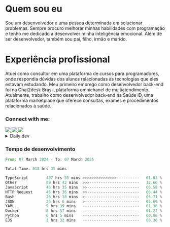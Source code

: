 # Quem sou eu
Sou um desenvolvedor e uma pessoa determinada em solucionar problemas. Sempre procuro melhorar minhas habilidades com programação e tenho me dedicado a desenvolver minha inteligência emocional. Além de ser desenvolvedor, também sou pai, filho, irmão e marido.

# Experiência profissional
Atuei como consultor em uma plataforma de cursos para programadores, onde respondia dúvidas dos alunos relacionadas às tecnologias que eles estavam estudando.
Meu primeiro emprego como desenvolvedor back-end foi na Chat2desk Brasil, plataforma omnichanel de multiatendimento.
Atualmente, trabalho como desenvolvedor back-end na Saúde iD, uma plataforma marketplace que oferece consultas, exames e procedimentos relacionados à saúde.

### Connect with me:
<a href="https://www.linkedin.com/in/theusmoreira" target="_blank" >
<img src="https://img.shields.io/badge/linkedin-%230077B5.svg?&style=for-the-badge&logo=linkedin&logoColor=white ">
</a>
<a href="https://www.instagram.com/matheus.s.moreira/" target="_blank">
<img src="https://img.shields.io/badge/instagram-%23E4405F.svg?&style=for-the-badge&logo=instagram&logoColor=white">
</a>
<a href="mailto:matheussm301@gmail.com"  target="_blank">
<img src="https://img.shields.io/badge/gmail-%23E4405F.svg?&style=for-the-badge&logo=gmail&logoColor=white">
</a>


<details>
  <summary>Daily dev </summary>
<p>
  <a href="https://app.daily.dev/matheussantos"><img src="https://github.com/matheus-santos-moreira/matheus-santos-moreira/blob/master/devcard.svg" width="200" alt="Matheus Santos's Dev Card"/></a>
 </p>
</details>

<h3>Tempo de desenvolvimento</h3>

<!--START_SECTION:waka-->

```rust
From: 07 March 2024 - To: 07 March 2025

Total Time: 618 hrs 35 mins

TypeScript        437 hrs 55 mins >>>>>>>>>>>>>>>----------   61.83 %
Other             89 hrs 42 mins  >>>----------------------   12.66 %
JavaScript        46 hrs 35 mins  >>-----------------------   06.58 %
HTTP Request      45 hrs 36 mins  >>-----------------------   06.44 %
Bash              26 hrs 18 mins  >------------------------   03.71 %
JSON              26 hrs 6 mins   >------------------------   03.69 %
YAML              9 hrs 39 mins   -------------------------   01.36 %
Docker            8 hrs 57 mins   -------------------------   01.27 %
Python            6 hrs 5 mins    -------------------------   00.86 %
EJS               2 hrs 32 mins   -------------------------   00.36 %
```

<!--END_SECTION:waka-->

